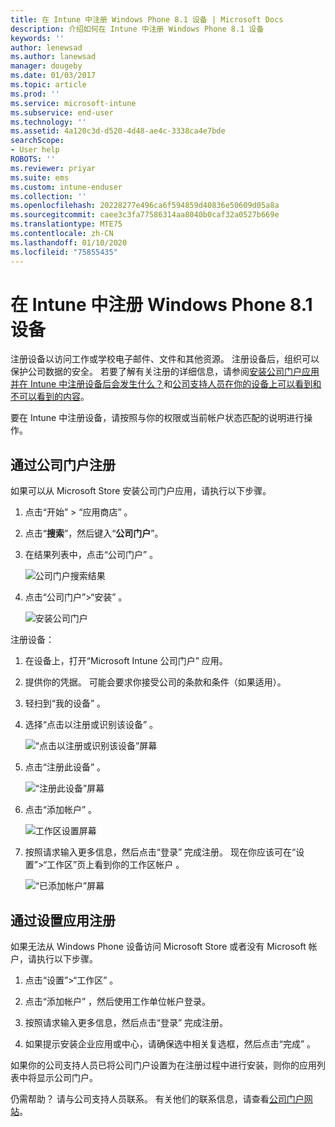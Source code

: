 ```yaml
---
title: 在 Intune 中注册 Windows Phone 8.1 设备 | Microsoft Docs
description: 介绍如何在 Intune 中注册 Windows Phone 8.1 设备
keywords: ''
author: lenewsad
ms.author: lanewsad
manager: dougeby
ms.date: 01/03/2017
ms.topic: article
ms.prod: ''
ms.service: microsoft-intune
ms.subservice: end-user
ms.technology: ''
ms.assetid: 4a120c3d-d520-4d48-ae4c-3338ca4e7bde
searchScope:
- User help
ROBOTS: ''
ms.reviewer: priyar
ms.suite: ems
ms.custom: intune-enduser
ms.collection: ''
ms.openlocfilehash: 20228277e496ca6f594859d40836e50609d05a8a
ms.sourcegitcommit: caee3c3fa77586314aa8040b0caf32a0527b669e
ms.translationtype: MTE75
ms.contentlocale: zh-CN
ms.lasthandoff: 01/10/2020
ms.locfileid: "75855435"
---
```

# <a name="enroll-your-windows-phone-81-device-in-intune"></a>在 Intune 中注册 Windows Phone 8.1 设备  

注册设备以访问工作或学校电子邮件、文件和其他资源。 注册设备后，组织可以保护公司数据的安全。 若要了解有关注册的详细信息，请参阅[安装公司门户应用并在 Intune 中注册设备后会发生什么？](what-happens-if-you-install-the-company-portal-app-and-enroll-your-device-in-intune-windows.md)和[公司支持人员在你的设备上可以看到和不可以看到的内容](what-info-can-your-company-see-when-you-enroll-your-device-in-intune.md)。  

要在 Intune 中注册设备，请按照与你的权限或当前帐户状态匹配的说明进行操作。

## <a name="enroll-through-company-portal"></a>通过公司门户注册  
如果可以从 Microsoft Store 安装公司门户应用，请执行以下步骤。 

1. 点击“开始” > “应用商店”   。  

2. 点击“**搜索**”，然后键入“**公司门户**”。  

3. 在结果列表中，点击“公司门户”  。  


    ![公司门户搜索结果](./media/WP81-1-CP-search-store-v2.png)  

4. 点击“公司门户”&gt;“安装”   。  


    ![安装公司门户](./media/WP81-2-CP-install-v2.png)  

注册设备：  

1. 在设备上，打开“Microsoft Intune 公司门户”  应用。  


2. 提供你的凭据。 可能会要求你接受公司的条款和条件（如果适用）。  

3. 轻扫到“我的设备”  。  

4. 选择“点击以注册或识别该设备”  。  


    ![“点击以注册或识别该设备”屏幕](./media/WP81-enroll-1-swipe-my-devices.png)  

5. 点击“注册此设备”  。  


    ![“注册此设备”屏幕](./media/WP81-enroll-2-enroll-this-device.png)  

6. 点击“添加帐户”  。  


    ![工作区设置屏幕](./media/WP81-enroll-3-workplace-add-acct.png)  

7. 按照请求输入更多信息，然后点击“登录”  完成注册。 现在你应该可在“设置”&gt;“工作区”页上看到你的工作区帐户   。  


    ![“已添加帐户”屏幕](./media/WP81-enroll-4-account-added.png)  

## <a name="enroll-through-settings-app"></a>通过设置应用注册  
如果无法从 Windows Phone 设备访问 Microsoft Store 或者没有 Microsoft 帐户，请执行以下步骤。

1. 点击“设置”&gt;“工作区”   。  

2. 点击“添加帐户”  ，然后使用工作单位帐户登录。  

3. 按照请求输入更多信息，然后点击“登录”  完成注册。  

4. 如果提示安装企业应用或中心，请确保选中相关复选框，然后点击“完成”  。  

如果你的公司支持人员已将公司门户设置为在注册过程中进行安装，则你的应用列表中将显示公司门户。  

仍需帮助？ 请与公司支持人员联系。 有关他们的联系信息，请查看[公司门户网站](https://go.microsoft.com/fwlink/?linkid=2010980)。
